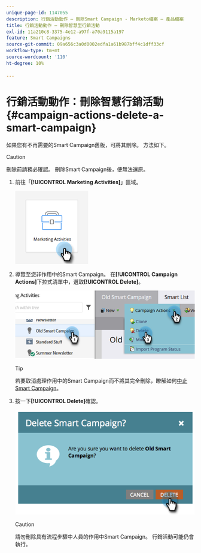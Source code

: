 ```yaml
---
unique-page-id: 1147055
description: 行銷活動動作 — 刪除Smart Campaign - Marketo檔案 — 產品檔案
title: 行銷活動動作 — 刪除智慧型行銷活動
exl-id: 11a210c8-3375-4e12-a97f-a70a9115a197
feature: Smart Campaigns
source-git-commit: 09a656c3a0d0002edfa1a61b987bff4c1dff33cf
workflow-type: tm+mt
source-wordcount: '110'
ht-degree: 10%

---
```


# 行銷活動動作：刪除智慧行銷活動 {#campaign-actions-delete-a-smart-campaign}

如果您有不再需要的Smart Campaign舊版，可將其刪除。 方法如下。

>[!CAUTION]
>
>刪除前請務必確認。 刪除Smart Campaign後，便無法還原。

1. 前往「**[!UICONTROL Marketing Activities]**」區域。

   ![](assets/campaign-actions-delete-a-smart-campaign-1.png)

1. 導覽至您非作用中的Smart Campaign。 在&#x200B;**[!UICONTROL Campaign Actions]**&#x200B;下拉式清單中，選取&#x200B;**[!UICONTROL Delete]**。

   ![](assets/campaign-actions-delete-a-smart-campaign-2.png)

   >[!TIP]
   >
   >若要取消處理作用中的Smart Campaign而不將其完全刪除，瞭解如何[中止Smart Campaign](/help/marketo/product-docs/core-marketo-concepts/smart-campaigns/using-smart-campaigns/abort-a-smart-campaign.md)。

1. 按一下&#x200B;**[!UICONTROL Delete]**&#x200B;確認。

   ![](assets/campaign-actions-delete-a-smart-campaign-3.png)

   >[!CAUTION]
   >
   >請勿刪除具有流程步驟中人員的作用中Smart Campaign。 行銷活動可能仍會執行。
